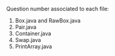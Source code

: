 Question number associated to each file:
1. Box.java and RawBox.java
2. Pair.java
3. Container.java
4. Swap.java
5. PrintArray.java

